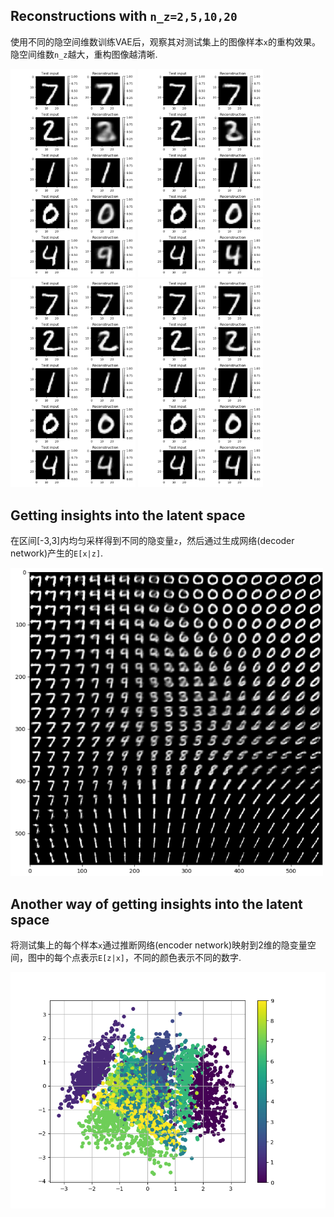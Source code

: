 ## Reconstructions with `n_z=2,5,10,20`
使用不同的隐空间维数训练VAE后，观察其对测试集上的图像样本`x`的重构效果。隐空间维数`n_z`越大，重构图像越清晰.

<img src="images/2.png" width=200> <img src="images/5.png" width=200> <img src="images/10.png" width=200> <img src="images/20.png" width=200>

## Getting insights into the latent space
在区间[-3,3]内均匀采样得到不同的隐变量`z`，然后通过生成网络(decoder network)产生的`E[x|z]`.

<img src="images/latent_space.png" width=500>

## Another way of getting insights into the latent space
将测试集上的每个样本`x`通过推断网络(encoder network)映射到2维的隐变量空间，图中的每个点表示`E[z|x]`，不同的颜色表示不同的数字.

<img src="images/latent_space2.png" width=600>